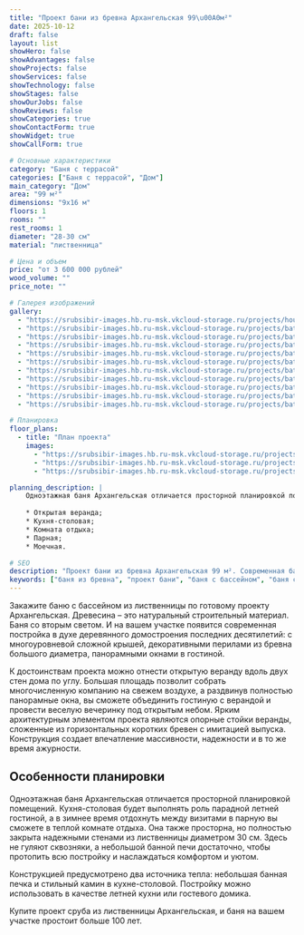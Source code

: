 ```yaml
---
title: "Проект бани из бревна Архангельская 99\u00A0м²"
date: 2025-10-12
draft: false
layout: list
showHero: false
showAdvantages: false
showProjects: false
showServices: false
showTechnology: false
showStages: false
showOurJobs: false
showReviews: false
showCategories: true
showContactForm: true
showWidget: true
showCallForm: true

# Основные характеристики
category: "Баня с террасой"
categories: ["Баня с террасой", "Дом"]
main_category: "Дом"
area: "99 м²"
dimensions: "9х16 м"
floors: 1
rooms: ""
rest_rooms: 1
diameter: "28-30 см"
material: "лиственница"

# Цена и объем
price: "от 3 600 000 рублей"
wood_volume: ""
price_note: ""

# Галерея изображений
gallery:
  - "https://srubsibir-images.hb.ru-msk.vkcloud-storage.ru/projects/houses/archangel-99/archangel-99-1.jpg"
  - "https://srubsibir-images.hb.ru-msk.vkcloud-storage.ru/projects/baths/archangel-99/archangel-99-2.jpg"
  - "https://srubsibir-images.hb.ru-msk.vkcloud-storage.ru/projects/baths/archangel-99/archangel-99-3.jpg"
  - "https://srubsibir-images.hb.ru-msk.vkcloud-storage.ru/projects/baths/archangel-99/archangel-99-4.jpg"
  - "https://srubsibir-images.hb.ru-msk.vkcloud-storage.ru/projects/baths/archangel-99/archangel-99-5.jpg"
  - "https://srubsibir-images.hb.ru-msk.vkcloud-storage.ru/projects/baths/archangel-99/archangel-99-6.jpg"
  - "https://srubsibir-images.hb.ru-msk.vkcloud-storage.ru/projects/baths/archangel-99/archangel-99-7.jpg"
  - "https://srubsibir-images.hb.ru-msk.vkcloud-storage.ru/projects/baths/archangel-99/archangel-99-8.jpg"
  - "https://srubsibir-images.hb.ru-msk.vkcloud-storage.ru/projects/baths/archangel-99/archangel-99-9.jpg"
  - "https://srubsibir-images.hb.ru-msk.vkcloud-storage.ru/projects/baths/archangel-99/archangel-99-10.jpg"
  - "https://srubsibir-images.hb.ru-msk.vkcloud-storage.ru/projects/baths/archangel-99/archangel-99-11.jpg"

# Планировка
floor_plans:
  - title: "План проекта"
    images:
      - "https://srubsibir-images.hb.ru-msk.vkcloud-storage.ru/projects/baths/archangel-99/archangel-99-9.jpg"
      - "https://srubsibir-images.hb.ru-msk.vkcloud-storage.ru/projects/baths/archangel-99/archangel-99-10.jpg"
      - "https://srubsibir-images.hb.ru-msk.vkcloud-storage.ru/projects/baths/archangel-99/archangel-99-11.jpg"

planning_description: |
    Одноэтажная баня Архангельская отличается просторной планировкой помещений.
    
    * Открытая веранда;
    * Кухня-столовая;
    * Комната отдыха;
    * Парная;
    * Моечная.

# SEO
description: "Проект бани из бревна Архангельская 99 м². Современная баня с бассейном из лиственницы со вторым светом, панорамными окнами и открытой верандой."
keywords: ["баня из бревна", "проект бани", "баня с бассейном", "баня с террасой", "сруб из лиственницы", "баня Архангельская", "баня со вторым светом"]
---
```


Закажите баню с бассейном из лиственницы по готовому проекту Архангельская. Древесина – это натуральный строительный материал. Баня со вторым светом. И на вашем участке появится современная постройка в духе деревянного домостроения последних десятилетий: с многоуровневой сложной крышей, декоративными перилами из бревна большого диаметра, панорамными окнами в гостиной.

К достоинствам проекта можно отнести открытую веранду вдоль двух стен дома по углу. Большая площадь позволит собрать многочисленную компанию на свежем воздухе, а раздвинув полностью панорамные окна, вы сможете объединить гостиную с верандой и провести веселую вечеринку под открытым небом. Ярким архитектурным элементом проекта являются опорные стойки веранды, сложенные из горизонтальных коротких бревен с имитацией выпуска. Конструкция создает впечатление массивности, надежности и в то же время ажурности.

## Особенности планировки

Одноэтажная баня Архангельская отличается просторной планировкой помещений. Кухня-столовая будет выполнять роль парадной летней гостиной, а в зимнее время отдохнуть между визитами в парную вы сможете в теплой комнате отдыха. Она также просторна, но полностью закрыта надежными стенами из лиственницы диаметром 30 см. Здесь не гуляют сквозняки, а небольшой банной печи достаточно, чтобы протопить всю постройку и наслаждаться комфортом и уютом.

Конструкцией предусмотрено два источника тепла: небольшая банная печка и стильный камин в кухне-столовой. Постройку можно использовать в качестве летней кухни или гостевого домика.

Купите проект сруба из лиственницы Архангельская, и баня на вашем участке простоит больше 100 лет.